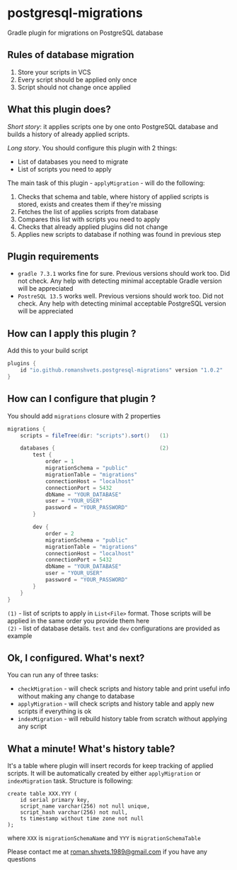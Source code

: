 # postgresql-migrations
Gradle plugin for migrations on PostgreSQL database

## Rules of database migration
1. Store your scripts in VCS
2. Every script should be applied only once
3. Script should not change once applied

## What this plugin does?
*Short story*: it applies scripts one by one onto PostgreSQL database and builds a history of already applied scripts.

*Long story*. You should configure this plugin with 2 things:
- List of databases you need to migrate
- List of scripts you need to apply

The main task of this plugin - `applyMigration` - will do the following:
1. Checks that schema and table, where history of applied scripts is stored, exists and creates them if they're missing
2. Fetches the list of applies scripts from database
3. Compares this list with scripts you need to apply
4. Checks that already applied plugins did not change
5. Applies new scripts to database if nothing was found in previous step

## Plugin requirements
- `gradle 7.3.1` works fine for sure. Previous versions should work too. Did not check. Any help with detecting minimal acceptable Gradle version will be appreciated
- `PostreSQL 13.5` works well. Previous versions should work too. Did not check. Any help with detecting minimal acceptable PostgreSQL version will be appreciated

## How can I apply this plugin ?
Add this to your build script

```groovy
plugins {
    id "io.github.romanshvets.postgresql-migrations" version "1.0.2"
}
```

## How can I configure that plugin ?
You should add `migrations` closure with 2 properties


```groovy
migrations {
    scripts = fileTree(dir: "scripts").sort()   (1)

    databases {                                 (2)
        test {
            order = 1
            migrationSchema = "public"
            migrationTable = "migrations"
            connectionHost = "localhost"
            connectionPort = 5432
            dbName = "YOUR_DATABASE"
            user = "YOUR_USER"
            password = "YOUR_PASSWORD"
        }

        dev {
            order = 2
            migrationSchema = "public"
            migrationTable = "migrations"
            connectionHost = "localhost"
            connectionPort = 5432
            dbName = "YOUR_DATABASE"
            user = "YOUR_USER"
            password = "YOUR_PASSWORD"
        }
    }       
}
```

`(1)` - list of scripts to apply in `List<File>` format. Those scripts will be applied in the same order you provide them here  
`(2)` - list of database details. `test` and `dev` configurations are provided as example

## Ok, I configured. What's next? 
You can run any of three tasks:
- `checkMigration` - will check scripts and history table and print useful info without making any change to database
- `applyMigration` - will check scripts and history table and apply new scripts if everything is ok
- `indexMigration` - will rebuild history table from scratch without applying any script

## What a minute! What's history table?
It's a table where plugin will insert records for keep tracking of applied scripts. It will be automatically created by either `applyMigration` or `indexMigration`  task. Structure is following:
```roomsql
create table XXX.YYY (
    id serial primary key,
    script_name varchar(256) not null unique,
    script_hash varchar(256) not null,
    ts timestamp without time zone not null
);
```
where
`XXX` is `migrationSchemaName` and `YYY` is `migrationSchemaTable`

Please contact me at <roman.shvets.1989@gmail.com> if you have any questions